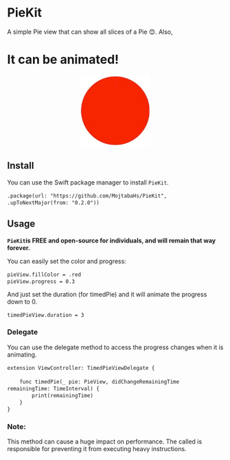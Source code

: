 # PieKit

A simple Pie view that can show all slices of a Pie  😊. Also,

# It can be animated!

<p align="center">
<img src="./Resources/TimedPieDemo.gif" alt="CI" />
</p>

## Install
You can use the Swift package manager to install `PieKit`.
```
.package(url: "https://github.com/MojtabaHs/PieKit", .upToNextMajor(from: "0.2.0"))
```


## Usage
<b>`PieKit`is FREE and open-source for individuals, and will remain that way forever.</b>

You can easily set the color and progress:
```
pieView.fillColor = .red
pieView.progress = 0.3
```

And just set the duration (for timedPie) and it will animate the progress down to 0.

```
timedPieView.duration = 3
```

### Delegate

You can use the delegate method to access the  progress changes when it is animating.

```
extension ViewController: TimedPieViewDelegate {

    func timedPie(_ pie: PieView, didChangeRemainingTime remainingTime: TimeInterval) {
        print(remainingTime)
    }
}
```

### Note:
This method can cause a huge impact on performance. The called is responsible for preventing it from executing heavy instructions.
